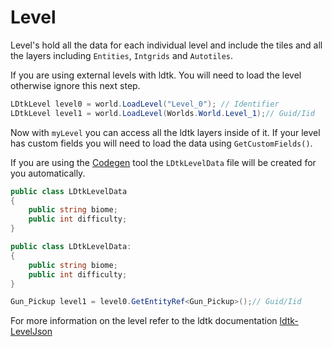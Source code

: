 # Level

Level's hold all the data for each individual level and include the tiles and all the layers including `Entities`, `Intgrids` and `Autotiles`.

If you are using external levels with ldtk. You will need to load the level otherwise ignore this next step.

```cs
LDtkLevel level0 = world.LoadLevel("Level_0"); // Identifier
LDtkLevel level1 = world.LoadLevel(Worlds.World.Level_1);// Guid/Iid
```

Now with `myLevel` you can access all the ldtk layers inside of it.
If your level has custom fields you will need to load the data using `GetCustomFields()`.

If you are using the [Codegen](codegen.md) tool the `LDtkLevelData` file will be created for you automatically.

```cs
public class LDtkLevelData
{
    public string biome;
    public int difficulty;
}
```

```cs
public class LDtkLevelData:
{
    public string biome;
    public int difficulty;
}
```

```cs
Gun_Pickup level1 = level0.GetEntityRef<Gun_Pickup>();// Guid/Iid
```

For more information on the level refer to the ldtk documentation [ldtk-LevelJson](../LDtkReference.md#level)
